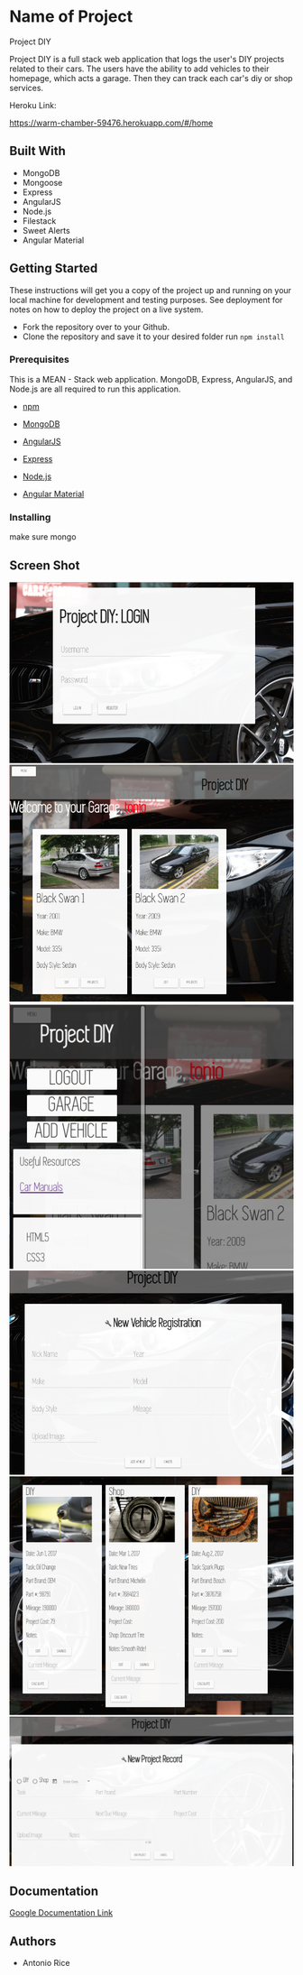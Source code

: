 # Name of Project
Project DIY

Project DIY is a full stack web application that logs the user's DIY projects
related to their cars. The users have the ability to add vehicles to their homepage,
which acts a garage. Then they can track each car's diy or shop services.

Heroku Link:

https://warm-chamber-59476.herokuapp.com/#/home

## Built With

- MongoDB
- Mongoose
- Express
- AngularJS
- Node.js
- Filestack
- Sweet Alerts
- Angular Material



## Getting Started

These instructions will get you a copy of the project up and running on your local machine for development and testing purposes. See deployment for notes on how to deploy the project on a live system.

- Fork the repository over to your Github.
- Clone the repository and save it to your desired folder
run `npm install`

### Prerequisites

This is a MEAN - Stack web application. MongoDB, Express, AngularJS, and Node.js are all required
to run this application.

- [npm](https://www.npmjs.com/)

- [MongoDB](https://www.mongodb.com/)
- [AngularJS](https://angularjs.org/)
- [Express](https://expressjs.com/)
- [Node.js](https://nodejs.org/en/)
- [Angular Material](https://material.angularjs.org/latest/)

### Installing

make sure mongo

## Screen Shot

![Image of topic selection page](screenshots/login_view.jpeg)
![Image of topic selection page](screenshots/garage_view.jpeg)
![Image of topic selection page](screenshots/side_menu_view.jpeg)
![Image of topic selection page](screenshots/new_vehicle_view.jpeg)
![Image of topic selection page](screenshots/projects_view.jpeg)
![Image of topic selection page](screenshots/new_project_view.jpeg)

## Documentation

[Google Documentation Link](https://docs.google.com/document/d/19Qik4gpgihzM-OvwkqSkSr-2oSK5A4s0VAjW-kyix5o/edit?usp=sharing)


## Authors

* Antonio Rice
